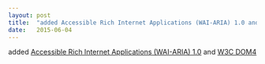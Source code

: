```yaml
---
layout: post
title:  "added Accessible Rich Internet Applications (WAI-ARIA) 1.0 and W3C DOM4"
date:   2015-06-04
---
```


added [Accessible Rich Internet Applications (WAI-ARIA) 1.0](http://www.w3.org/TR/wai-aria) and [W3C DOM4](http://www.w3.org/TR/dom)

